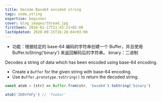 ```yaml
---
title: Decode Base64 encoded string
tags: node,string
expertise: beginner
cover: blog_images/thread.jpg
firstSeen: 2018-01-17T21:43:21+02:00
lastUpdated: 2020-09-15T16:28:04+03:00
---
```


-   功能：根据给定的 base-64 编码的字符串创建一个 Buffer，并且使用 Buffer.toString('binary') 来返回解码后的字符串。
    binary：二进制

Decodes a string of data which has been encoded using base-64 encoding.

-   Create a `Buffer` for the given string with base-64 encoding.
-   Use `Buffer.prototype.toString()` to return the decoded string.

```js
const atob = (str) => Buffer.from(str, 'base64').toString('binary')
```

```js
atob('Zm9vYmFy') // 'foobar'
```
